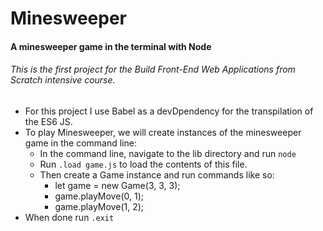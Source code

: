 # Minesweeper

#### A minesweeper game in the terminal with Node

###### This is the first project for the *Build Front-End Web Applications from Scratch* intensive course.

* For this project I use Babel as a devDpendency for the transpilation of the ES6 JS.
* To play Minesweeper, we will create instances of the minesweeper game in the command line:
  * In the command line, navigate to the lib directory and run `node`
  * Run `.load game.js` to load the contents of this file.
  * Then create a Game instance and run commands like so:
    * let game = new Game(3, 3, 3);
    * game.playMove(0, 1);
    * game.playMove(1, 2);
* When done run `.exit`

